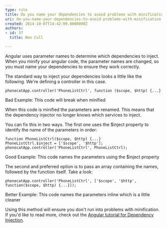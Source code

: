 ```yaml
---
type: rule
title: Do you name your dependencies to avoid problems with minification?
uri: do-you-name-your-dependencies-to-avoid-problems-with-minification
created: 2014-10-07T14:42:09.0000000Z
authors:
- id: 37
  title: Ben Cull

---
```


 ​Angular uses parameter names to determine which dependencies to inject. When you minify your angular code, the parameter names are changed, so you must name your dependencies to ensure they work correctly. 

The standard way to inject your dependencies looks a little like the following. We're defining a controller in this case.


```
phonecatApp.controller('PhoneListCtrl', function ($scope, $http) {...}​
```

Bad Example: This code will break when minified




When this code is minified the parameters are renamed. This means that the dependency injector no longer knows which services to inject.




You can fix this in two ways. The first one uses the $inject property to identify the name of the parameters in order:



```
function PhoneListCtrl($scope, $http) {...}
PhoneListCtrl.$inject = ['$scope', '$http'];
phonecatApp.controller('PhoneListCtrl', PhoneListCtrl);​
```

Good Example: This code names the parameters using the $inject property




The second and preferred option is to pass an array containing the names, followed by the function itself. Take a look:



```
phonecatApp.controller('PhoneListCtrl', ['$scope', '$http', function($scope, $http) {...}]);​
```

Better Example: This code names the parameters inline which is a little cleaner​





Using this method will ensure you don't run into problems with minification. If you'd like to read more, check out the [Angular tutorial for ​Dependency Injection​](https&#58;//docs.angularjs.org/tutorial/step_05).​​

